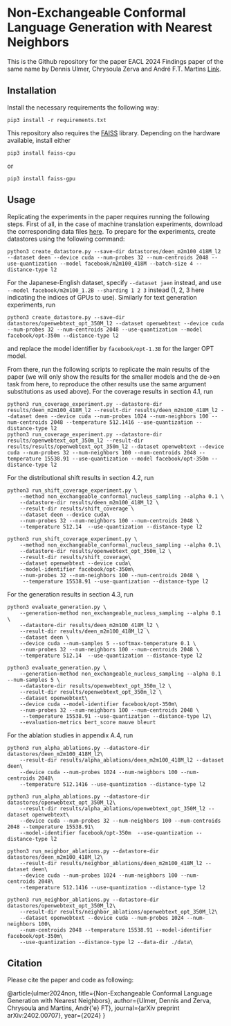 # Non-Exchangeable Conformal Language Generation with Nearest Neighbors

This is the Github repository for the paper EACL 2024 Findings paper of the same name by Dennis Ulmer, Chrysoula Zerva and 
André F.T. Martins [Link](https://arxiv.org/pdf/2402.00707.pdf).

## Installation

Install the necessary requirements the following way:

    pip3 install -r requirements.txt

This repository also requires the [FAISS](https://github.com/facebookresearch/faiss) library. 
Depending on the hardware available, install either

    pip3 install faiss-cpu

or 

    pip3 install faiss-gpu

## Usage

Replicating the experiments in the paper requires running the following steps.
First of all, in the case of machine translation experiments, download the corresponding data files [here](https://www.statmt.org/wmt22/translation-task.html).
To prepare for the experiments, create datastores using the following command:

    python3 create_datastore.py --save-dir datastores/deen_m2m100_418M_l2 --dataset deen --device cuda --num-probes 32 --num-centroids 2048 --use-quantization --model facebook/m2m100_418M --batch-size 4 --distance-type l2

For the Japanese-English dataset, specify `--dataset jaen` instead, and use `--model facebook/m2m100_1.2B --sharding 1 2 3` instead (1, 2, 3 here indicating the indices of GPUs to use).
Similarly for text generation experiments, run

    python3 create_datastore.py --save-dir datastores/openwebtext_opt_350M_l2 --dataset openwebtext --device cuda --num-probes 32 --num-centroids 2048 --use-quantization --model facebook/opt-350m --distance-type l2

and replace the model identifier by `facebook/opt-1.3B` for the larger OPT model.

From there, run the following scripts to replicate the main results of the paper
(we will only show the results for the smaller models and the de->en task from here, to reproduce the other results use the same
argument substitutions as used above).
For the coverage results in section 4.1, run

    python3 run_coverage_experiment.py --datastore-dir results/deen_m2m100_418M_l2 --result-dir results/deen_m2m100_418M_l2 --dataset deen --device cuda --num-probes 1024 --num-neighbors 100 --num-centroids 2048 --temperature 512.1416 --use-quantization --distance-type l2
    python3 run_coverage_experiment.py --datastore-dir results/openwebtext_opt_350m_l2 --result-dir results/results/openwebtext_opt_350m_l2 --dataset openwebtext --device cuda --num-probes 32 --num-neighbors 100 --num-centroids 2048 --temperature 15538.91 --use-quantization --model facebook/opt-350m --distance-type l2

For the distributional shift results in section 4.2, run

    python3 run_shift_coverage_experiment.py \
        --method non_exchangeable_conformal_nucleus_sampling --alpha 0.1 \
        --datastore-dir results/deen_m2m100_418M_l2 \
        --result-dir results/shift_coverage \
        --dataset deen --device cuda\
        --num-probes 32 --num-neighbors 100 --num-centroids 2048 \
        --temperature 512.14  --use-quantization --distance-type l2

    python3 run_shift_coverage_experiment.py \
        --method non_exchangeable_conformal_nucleus_sampling --alpha 0.1\
        --datastore-dir results/openwebtext_opt_350m_l2 \
        --result-dir results/shift_coverage\
        --dataset openwebtext --device cuda\ 
        --model-identifier facebook/opt-350m\
        --num-probes 32 --num-neighbors 100 --num-centroids 2048 \
         --temperature 15538.91 --use-quantization --distance-type l2

For the generation results in section 4.3, run

    python3 evaluate_generation.py \
        --generation-method non_exchangeable_nucleus_sampling --alpha 0.1 \
        --datastore-dir results/deen_m2m100_418M_l2 \
        --result-dir results/deen_m2m100_418M_l2 \
        --dataset deen \
        --device cuda --num-samples 5 --softmax-temperature 0.1 \
        --num-probes 32 --num-neighbors 100 --num-centroids 2048 \
        --temperature 512.14  --use-quantization --distance-type l2

    python3 evaluate_generation.py \
        --generation-method non_exchangeable_nucleus_sampling --alpha 0.1 --num-samples 5 \
        --datastore-dir results/openwebtext_opt_350m_l2 \
        --result-dir results/openwebtext_opt_350m_l2 \
        --dataset openwebtext\
        --device cuda --model-identifier facebook/opt-350m\
        --num-probes 32 --num-neighbors 100 --num-centroids 2048 \
         --temperature 15538.91 --use-quantization --distance-type l2\
        --evaluation-metrics bert_score mauve bleurt

For the ablation studies in appendix A.4, run
    
    python3 run_alpha_ablations.py --datastore-dir datastores/deen_m2m100_418M_l2\
        --result-dir results/alpha_ablations/deen_m2m100_418M_l2 --dataset deen\
        --device cuda --num-probes 1024 --num-neighbors 100 --num-centroids 2048\
        --temperature 512.1416 --use-quantization --distance-type l2

    python3 run_alpha_ablations.py --datastore-dir datastores/openwebtext_opt_350M_l2\
        --result-dir results/alpha_ablations/openwebtext_opt_350M_l2 --dataset openwebtext\
        --device cuda --num-probes 32 --num-neighbors 100 --num-centroids 2048 --temperature 15538.91\
        --model-identifier facebook/opt-350m  --use-quantization --distance-type l2 

    python3 run_neighbor_ablations.py --datastore-dir datastores/deen_m2m100_418M_l2\
        --result-dir results/neighbor_ablations/deen_m2m100_418M_l2 --dataset deen\
        --device cuda --num-probes 1024 --num-neighbors 100 --num-centroids 2048\
        --temperature 512.1416 --use-quantization --distance-type l2

    python3 run_neighbor_ablations.py --datastore-dir datastores/openwebtext_opt_350M_l2\
        --result-dir results/neighbor_ablations/openwebtext_opt_350M_l2\
        --dataset openwebtext --device cuda --num-probes 1024 --num-neighbors 100\
        --num-centroids 2048 --temperature 15538.91 --model-identifier facebook/opt-350m\
        --use-quantization --distance-type l2 --data-dir ./data\

## Citation

Please cite the paper and code as following:

@article{ulmer2024non,
  title={Non-Exchangeable Conformal Language Generation with Nearest Neighbors},
  author={Ulmer, Dennis and Zerva, Chrysoula and Martins, Andr{\'e} FT},
  journal={arXiv preprint arXiv:2402.00707},
  year={2024}
}
